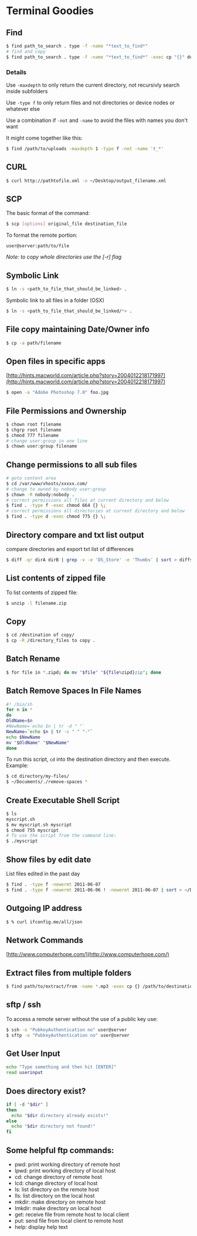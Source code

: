 # Terminal Goodies

## Find
```bash
$ find path_to_search . type -f -name "*text_to_find*"
# find and copy
$ find path_to_search . type -f -name "*text_to_find*" -exec cp "{}" destination_path \;
```

### Details

Use `-maxdepth` to only return the current directory, not recursivly search inside subfolders

Use `-type f` to only return files and not directories or device nodes or whatever else

Use a combination if `-not` and `-name` to avoid the files with names you don't want

It might come together like this:
```bash
$ find /path/to/uploads -maxdepth 1 -type f -not -name 't_*'
```

## CURL
```bash
$ curl http://pathtofile.xml -o ~/Desktop/output_filename.xml
```

## SCP

The basic format of the command:
```bash
$ scp [options] original_file destination_file
```

To format the remote portion:

    user@server:path/to/file

*Note: to copy whole directories use the [-r] flag*

## Symbolic Link
```bash
$ ln -s <path_to_file_that_should_be_linked> .
```

Symbolic link to all files in a folder (OSX)
```bash
$ ln -s <path_to_file_that_should_be_linked/*> .
```

## File copy maintaining Date/Owner info
```bash
$ cp -a path/filename
```

## Open files in specific apps

[http://hints.macworld.com/article.php?story=2004012218171997](http://hints.macworld.com/article.php?story=2004012218171997)
```bash
$ open -a "Adobe Photoshop 7.0" foo.jpg
```

## File Permissions and Ownership
```bash
$ chown root filename
$ chgrp root filename
$ chmod 777 filename
# change user:group in one line
$ chown user:group filename
```

## Change permissions to all sub files
```bash
# goto content area
$ cd /var/www/vhosts/xxxxx.com/
# change to owned by nobody user:group
$ chown -R nobody:nobody .
# correct permissions all files at current directory and below
$ find . -type f -exec chmod 664 {} \;
# correct permissions all directories at current directory and below
$ find . -type d -exec chmod 775 {} \;
```

## Directory compare and txt list output

compare directories and export txt list of differences
```bash
$ diff -qr dirA dirB | grep -v -e 'DS_Store' -e 'Thumbs' | sort > diffs.txt
```

## List contents of zipped file

To list contents of zipped file:
```bash
$ unzip -l filename.zip
```

## Copy
```bash
$ cd /destination of copy/
$ cp -R /directory_files to copy .
```

## Batch Rename
```bash
$ for file in *.zipd; do mv "$file" "${file%zipd}zip"; done
```

## Batch Remove Spaces In File Names
```bash
#! /bin/sh
for n in *
do
OldName=$n
#NewName=`echo $n | tr -d " "`
NewName=`echo $n | tr -s " " "-"`
echo $NewName
mv "$OldName" "$NewName"
done
```

To run this script, `cd` into the destination directory and then execute. Example:
```bash
$ cd directory/my-files/
$ ~/Documents/./remove-spaces *
```

## Create Executable Shell Script
```bash
$ ls
myscript.sh
$ mv myscript.sh myscript
$ chmod 755 myscript
# To use the script from the command line:
$ ./myscript
```

## Show files by edit date

List files edited in the past day
```bash
$ find . -type f -newermt 2011-06-07
$ find . -type f -newermt 2011-06-06 ! -newermt 2011-06-07 | sort > ~/Desktop/list.txt
```

## Outgoing IP address
```bash
$ % curl ifconfig.me/all/json
```

## Network Commands

[http://www.computerhope.com/](http://www.computerhope.com/)

## Extract files from multiple folders
```bash
$ find path/to/extract/from -name *.mp3 -exec cp {} /path/to/destination \;
```

## sftp / ssh

To access a remote server without the use of a public key use:
```bash
$ ssh -o "PubkeyAuthentication no" user@server
$ sftp -o "PubkeyAuthentication no" user@server
```

## Get User Input
```bash
echo "Type something and then hit [ENTER]"
read userinput
```

## Does directory exist?
```bash
if [ -d "$dir" ]
then
  echo "$dir directory already exists!"
else
  echo "$dir directory not found!"
fi
```

## Some helpful ftp commands:

- pwd:    print working directory of remote host
- lpwd:   print working directory of local host
- cd: change directory of remote host
- lcd:    change directory of local host
- ls: list directory on the remote host
- lls:    list directory on the local host
- mkdir:  make directory on remote host
- lmkdir: make directory on local host
- get:    receive file from remote host to local client
- put:    send file from local client to remote host
- help:   display help text
